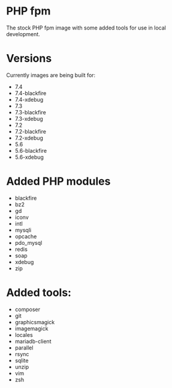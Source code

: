 # PHP fpm

The stock PHP fpm image with some added tools for use in local development.

# Versions

Currently images are being built for:
* 7.4
* 7.4-blackfire
* 7.4-xdebug
* 7.3
* 7.3-blackfire
* 7.3-xdebug
* 7.2
* 7.2-blackfire
* 7.2-xdebug
* 5.6
* 5.6-blackfire
* 5.6-xdebug

# Added PHP modules
* blackfire
* bz2
* gd
* iconv
* intl
* mysqli
* opcache
* pdo_mysql
* redis
* soap
* xdebug
* zip

# Added tools:
* composer
* git
* graphicsmagick
* imagemagick
* locales
* mariadb-client
* parallel
* rsync
* sqlite
* unzip
* vim
* zsh
